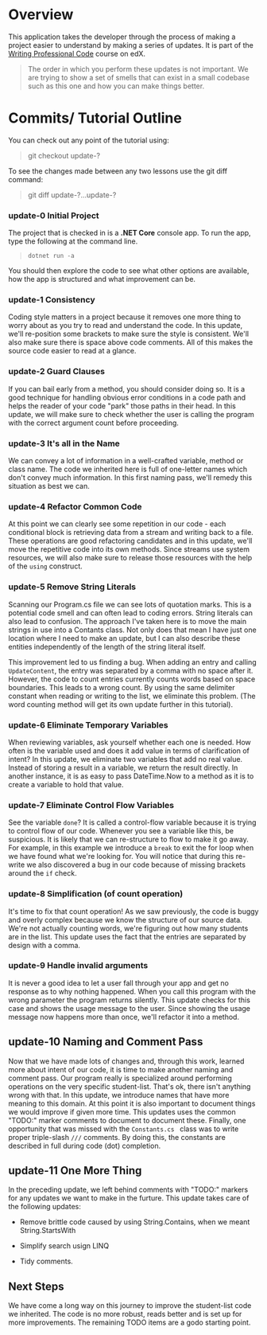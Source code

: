 # Overview

This application takes the developer through the process of making a project easier to understand by making a series of updates. It is part of the [Writing Professional Code](https://www.edx.org/school/microsoft) course on edX. 

> The order in which you perform these updates is not important. We are trying to show a set of smells that can exist in a small codebase such as this one and how you can make things better. 


# Commits/ Tutorial Outline

You can check out any point of the tutorial using:

> git checkout update-?

To see the changes made between any two lessons use the git diff command:

> git diff update-?...update-?

### update-0 Initial Project
The project that is checked in is a **.NET Core** console app. To run the app, type the following at the command line. 

> `dotnet run -a`

You should then explore the code to see what other options are available, how the app is structured and what improvement can be. 

### update-1 Consistency

Coding style matters in a project because it removes one more thing to worry about as you try to read and understand the code. In this update, we'll re-position some brackets to make sure the style is consistent. We'll also make sure there is space above code comments. All of this makes the source code easier to read at a glance. 

### update-2 Guard Clauses

If you can bail early from a method, you should consider doing so. It is a good technique for handling obvious error conditions in a code path and helps the reader of your code "park" those paths in their head. In this update, we will make sure to check whether the user is calling the program with the correct argument count before proceeding.

### update-3 It's all in the Name

We can convey a lot of information in a well-crafted variable, method or class name. The code we inherited here is full of one-letter names which don't convey much information. In this first naming pass, we'll remedy this situation as best we can.

### update-4 Refactor Common Code

At this point we can clearly see some repetition in our code - each conditional block is retrieving data from a stream and writing back to a file. These operations are good refactoring candidates and in this update, we'll move the repetitive code into its own methods. Since streams use system resources, we will also make sure to release those resources with the help of the `using` construct.

### update-5 Remove String Literals

Scanning our Program.cs file we can see lots of quotation marks. This is a potential code smell and can often lead to coding  errors. String literals can also lead to confusion. The approach I've taken here is to move the main strings in use into a Contants class. Not only does that mean I have just one location where I need to make an update, but I can also describe these entities independently of the length of the string literal itself. 

This improvement led to us finding a bug. When adding an entry and calling `UpdateContent`, the entry was separated by a comma with no space after it. However, the code to count entries currently counts words based on space boundaries. This leads to a wrong count. By using the same delimiter constant when reading or writing to the list, we eliminate this problem. (The word counting method will get its own update further in this tutorial).

### update-6 Eliminate Temporary Variables

When reviewing variables, ask yourself whether each one is needed. How often is the variable used and does it add value in terms of clarification of intent? In this update, we eliminate two variables that add no real value. Instead of storing a result in a variable, we return the result directly. In another instance, it is as easy to pass DateTime.Now to a method as it is to create a variable to hold that value. 

### update-7 Eliminate Control Flow Variables

See the variable `done`? It is called a control-flow variable because it is trying to control flow of our code. Whenever you see a variable like this, be suspicious. It is likely that we can re-structure to flow to make it go away. For example, in this example we introduce a `break` to exit the for loop when we have found what we're looking for. You will notice that during  this re-write we also discovered a bug in our code because of missing brackets around the `if` check. 

### update-8 Simplification (of count operation)

It's time to fix that count operation! As we saw previously, the code is buggy and overly complex because we know the structure of our source data. We're not actually counting words, we're figuring out how many students are in the list. This update uses the fact that the entries are separated by design with a comma. 

### update-9 Handle invalid arguments

It is never a good idea to let a user fall through your app and get no response as to why nothing happened. When you call this program with the wrong parameter the program returns silently. This update checks for this case and shows the usage message to the user. Since showing the usage message now happens more than once, we'll refactor it into a method.

## update-10 Naming and Comment Pass

Now that we have made lots of changes and, through this work, learned more about intent of our code, it is time to make another naming and comment pass. Our program really is specialized around performing operations on the very specific student-list. That's ok, there isn't anything wrong with that. In this update, we introduce names that have more meaning to this domain.  At this point it is also important to document things we would improve if given more time. This updates uses the common "TODO:" marker comments to document to document these. Finally, one opportunity that was missed with the `Constants.cs ` class was to write proper triple-slash `///` comments. By doing this, the constants are described in full during code (dot) completion.

## update-11 One More Thing

In the preceding update, we left behind comments with "TODO:" markers for any updates we want to make in the furture. This update takes care of the following updates:

* Remove brittle code caused by using String.Contains, when we meant String.StartsWith

* Simplify search usign LINQ

* Tidy comments.


## Next Steps

We have come a long way on this journey to improve the student-list code we inherited. The code is no more robust, reads better and is set up for more improvements. The remaining TODO items are a godo starting point. 







